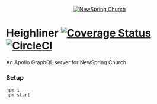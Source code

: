 <p align="center" >
  <a href="http://newspring.cc">
    <img src="https://s3.amazonaws.com/ns.images/newspring/icons/newspring-church-logo-black.png" alt="NewSpring Church" title="NewSpring Church" />
  </a>
</p>

Heighliner
[![Coverage Status](https://coveralls.io/repos/github/NewSpring/Heighliner/badge.svg?branch=apollo)](https://coveralls.io/github/NewSpring/Heighliner?branch=apollo) [![CircleCI](https://circleci.com/gh/NewSpring/Heighliner/tree/apollo.svg?style=svg)](https://circleci.com/gh/NewSpring/Heighliner/tree/apollo)
=======================

An Apollo GraphQL server for NewSpring Church

### Setup

```
npm i
npm start
```
